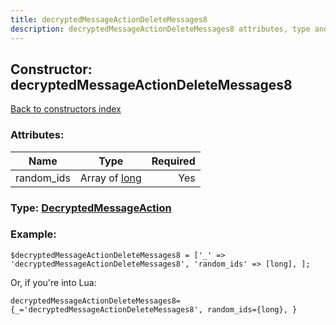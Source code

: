 ```yaml
---
title: decryptedMessageActionDeleteMessages8
description: decryptedMessageActionDeleteMessages8 attributes, type and example
---
```

## Constructor: decryptedMessageActionDeleteMessages8  
[Back to constructors index](index.md)



### Attributes:

| Name     |    Type       | Required |
|----------|:-------------:|---------:|
|random\_ids|Array of [long](../types/long.md) | Yes|



### Type: [DecryptedMessageAction](../types/DecryptedMessageAction.md)


### Example:

```
$decryptedMessageActionDeleteMessages8 = ['_' => 'decryptedMessageActionDeleteMessages8', 'random_ids' => [long], ];
```  

Or, if you're into Lua:  


```
decryptedMessageActionDeleteMessages8={_='decryptedMessageActionDeleteMessages8', random_ids={long}, }

```



